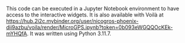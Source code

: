 This code can be executed in a Jupyter Notebook environment to have access to the interactive widgets.
It is also available with Voilà at https://hub.2i2c.mybinder.org/user/nicogros-phoenix-dii9azbu/voila/render/MicroGPS.ipynb?token=0b093eWGQQOcKEk-mYHQfA.
It was written using Python 3.11.7.
